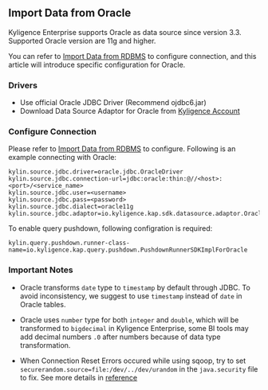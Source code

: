 ## Import Data from Oracle

Kyligence Enterprise supports Oracle as data source since version 3.3. Supported Oracle version are 11g and higher.

You can refer to [Import Data from RDBMS](README.md) to configure connection, and this article will introduce specific configuration for Oracle.

### Drivers

- Use official Oracle JDBC Driver (Recommend ojdbc6.jar)
- Download Data Source Adaptor for Oracle from [Kyligence Account](http://download.kyligence.io/#/addons)

### Configure Connection

Please refer to [Import Data from RDBMS](README.md) to configure. Following is an example connecting with Oracle:

```properties
kylin.source.jdbc.driver=oracle.jdbc.OracleDriver
kylin.source.jdbc.connection-url=jdbc:oracle:thin:@//<host>:<port>/<service_name> 
kylin.source.jdbc.user=<username>
kylin.source.jdbc.pass=<password>
kylin.source.jdbc.dialect=oracle11g
kylin.source.jdbc.adaptor=io.kyligence.kap.sdk.datasource.adaptor.Oracle11gAdaptor
```

To enable query pushdown, following configration is required:

```properties
kylin.query.pushdown.runner-class-name=io.kyligence.kap.query.pushdown.PushdownRunnerSDKImplForOracle
```

### Important Notes

- Oracle transforms `date` type to `timestamp` by default through JDBC. To avoid inconsistency, we suggest to use `timestamp` instead of `date` in Oracle tables.

- Oracle uses `number` type for both `integer` and `double`, which will be transformed to `bigdecimal` in Kyligence Enterprise, some BI tools may add decimal numbers `.0` after numbers because of data type transformation.

- When Connection Reset Errors occured while using sqoop, try to set `securerandom.source=file:/dev/../dev/urandom` in the `java.security` file to fix. See more details in [reference](https://sqoop.apache.org/docs/1.4.6/SqoopUserGuide.html#_oracle_ora_00933_error_sql_command_not_properly_ended)

